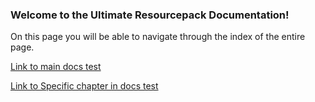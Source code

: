 ### Welcome to the Ultimate Resourcepack Documentation!

On this page you will be able to navigate through the index of the entire page.

[Link to main docs test](Ultimate-Resourcepack-Tutorial.md)

[Link to Specific chapter in docs test](Ultimate-Resourcepack-Tutorial.md#pack_format)
